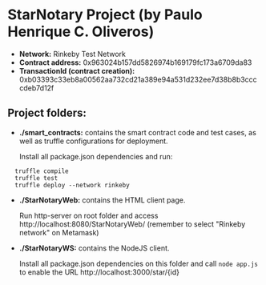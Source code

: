 # StarNotary Project (by Paulo Henrique C. Oliveros)

- **Network:** Rinkeby Test Network
- **Contract address:** 0x963024b157dd5826974b169179fc173a6709da83
- **TransactionId (contract creation):** 0xb03393c33eb8a00562aa732cd21a389e94a531d232ee7d38b8b3ccccdeb7d12f

## Project folders:

- **./smart_contracts:** contains the smart contract code and test cases, as well as truffle configurations for deployment.

  Install all package.json dependencies and run:
```
  truffle compile
  truffle test
  truffle deploy --network rinkeby
```
- **./StarNotaryWeb:** contains the HTML client page.

  Run http-server on root folder and access http://localhost:8080/StarNotaryWeb/ (remember to select "Rinkeby network" on Metamask)

- **./StarNotaryWS:** contains the NodeJS client.

  Install all package.json dependencies on this folder and call `node app.js` to enable the URL http://localhost:3000/star/{id}
